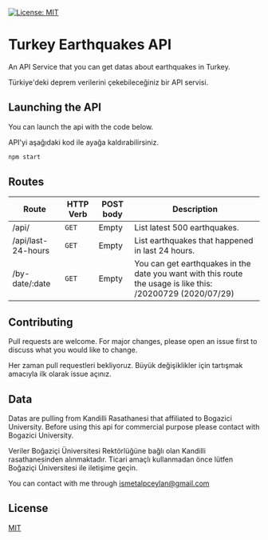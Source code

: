 [![License: MIT](https://img.shields.io/badge/License-MIT-yellow.svg)](https://opensource.org/licenses/MIT)

# Turkey Earthquakes API

An API Service that you can get datas about earthquakes in Turkey.

Türkiye'deki deprem verilerini çekebileceğiniz bir API servisi.

## Launching the API

You can launch the api with the code below.

API'yi aşağıdaki kod ile ayağa kaldırabilirsiniz.

```bash
npm start
```

## Routes

| Route | HTTP Verb	 | POST body	 | Description	 |
| --- | --- | --- | --- |
| /api/ | `GET` | Empty | List latest 500 earthquakes. |
| /api/last-24-hours | `GET` | Empty | List earthquakes that happened in last 24 hours. |
| /by-date/:date | `GET` | Empty | You can get earthquakes in the date you want with this route the usage is like this: /20200729 (2020/07/29) |


## Contributing
Pull requests are welcome. For major changes, please open an issue first to discuss what you would like to change.

Her zaman pull requestleri bekliyoruz. Büyük değişiklikler için tartışmak amacıyla ilk olarak issue açınız.

## Data

Datas are pulling from Kandilli Rasathanesi that affiliated to Bogazici University. Before using this api for commercial purpose please contact with Bogazici University.

Veriler Boğaziçi Üniversitesi Rektörlüğüne bağlı olan Kandilli rasathanesinden alınmaktadır. Ticari amaçlı kullanmadan önce lütfen Boğaziçi Üniversitesi ile iletişime geçin.

You can contact with me through ismetalpceylan@gmail.com

## License
[MIT](https://choosealicense.com/licenses/mit/)
